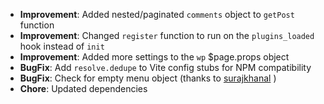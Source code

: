 - **Improvement**: Added nested/paginated `comments` object to `getPost` function
- **Improvement**: Changed `register` function to run on the `plugins_loaded` hook instead of `init`
- **Improvement**: Added more settings to the `wp` $page.props object
- **BugFix**: Add `resolve.dedupe` to Vite config stubs for NPM compatibility
- **BugFix**: Check for empty menu object (thanks to [surajkhanal](https://github.com/surajkhanal) )
- **Chore**: Updated dependencies
